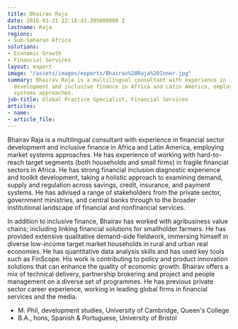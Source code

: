 ```yaml
---
title: Bhairav Raja
date: 2016-01-21 22:18:43.395000000 Z
lastname: Raja
regions:
- Sub-Saharan Africa
solutions:
- Economic Growth
- Financial Services
layout: expert
image: "/assets/images/experts/Bhairav%20Raja%20Inner.jpg"
summary: Bhairav Raja is a multilingual consultant with experience in financial sector
  development and inclusive finance in Africa and Latin America, employing market
  systems approaches.
job-title: Global Practice Specialist, Financial Services
articles:
- name: 
- article_file: 
---
```


Bhairav Raja is a multilingual consultant with experience in financial sector development and inclusive finance in Africa and Latin America, employing market systems approaches. He has experience of working with hard-to-reach target segments (both households and small firms) in fragile financial sectors in Africa. He has strong financial inclusion diagnostic experience and toolkit development, taking a holistic approach to examining demand, supply and regulation across savings, credit, insurance, and payment systems. He has advised a range of stakeholders from the private sector, government ministries, and central banks through to the broader institutional landscape of financial and nonfinancial services.

In addition to inclusive finance, Bhairav has worked with agribusiness value chains; including linking financial solutions for smallholder farmers. He has provided extensive qualitative demand-side fieldwork, immersing himself in diverse low-income target market households in rural and urban real economies. He has quantitative data analysis skills and has used key tools such as FinScope. His work is contributing to policy and product innovation solutions that can enhance the quality of economic growth. Bhairav offers a mix of technical delivery, partnership brokering and project and people management on a diverse set of programmes. He has previous private sector career experience, working in leading global firms in financial services and the media.

* M. Phil, development studies, University of Cambridge, Queen's College
* B.A., hons, Spanish & Portuguese, University of Bristol
